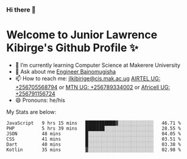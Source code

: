 ### Hi there 👋 
# Welcome to Junior Lawrence Kibirge's Github Profile ✨
 
<!--
**juniorkibirige/juniorkibirige** is a ✨ _special_ ✨ repository because its `README.md` (this file) appears on your GitHub profile.

Here are some ideas to get you started:

- 🔭 I’m currently working on ...
- 🌱 I’m currently learning ...
- 👯 I’m looking to collaborate on ...
- 🤔 I’m looking for help with ...
- 💬 Ask me about ...
- 📫 How to reach me: ...
- 😄 Pronouns: ...
- ⚡ Fun fact: ...
-->
- 🌱 I’m currently learning Computer Science at Makerere University
- 💬 Ask about me [Engineer Bainomugisha](mailto:baino@mak.ac.ug)
- 📫 How to reach me: [jlkibirige@cis.mak.ac.ug](mailto:jlkibirige@cis.mak.ac.ug) [AIRTEL UG: +256705568794](tel:+256705568794) or [MTN UG: +256789334002](tel:+256789334002) or [Africell UG: +256791156724](tel:+256791156724)
- 😄 Pronouns: he/his

My Stats are below:

<!--START_SECTION:waka-->

```text
JavaScript   9 hrs 15 mins   ███████████▓░░░░░░░░░░░░░   46.71 %
PHP          5 hrs 39 mins   ███████░░░░░░░░░░░░░░░░░░   28.55 %
JSON         48 mins         █░░░░░░░░░░░░░░░░░░░░░░░░   04.05 %
CSS          41 mins         █░░░░░░░░░░░░░░░░░░░░░░░░   03.51 %
Dart         40 mins         █░░░░░░░░░░░░░░░░░░░░░░░░   03.38 %
Kotlin       35 mins         ▓░░░░░░░░░░░░░░░░░░░░░░░░   02.98 %
```

<!--END_SECTION:waka-->
